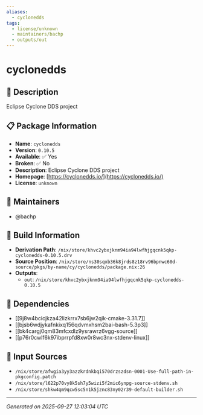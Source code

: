 ```yaml
---
aliases:
  - cyclonedds
tags:
  - license/unknown
  - maintainers/bachp
  - outputs/out
---
```


# cyclonedds

## 📝 Description

Eclipse Cyclone DDS project

## 📋 Package Information

- **Name**: `cyclonedds`
- **Version**: `0.10.5`
- **Available**: ✅ Yes
- **Broken**: ✅ No
- **Description**: Eclipse Cyclone DDS project
- **Homepage**: [https://cyclonedds.io/](https://cyclonedds.io/)
- **License**: `unknown`
## 👥 Maintainers

- @bachp


## 🔧 Build Information

- **Derivation Path**: `/nix/store/khvc2ybxjknm94ia94lwfhjgqcnk5qkp-cyclonedds-0.10.5.drv`
- **Source Position**: `/nix/store/ns30sqxb36k8jrds8z18rv96bpnwc60d-source/pkgs/by-name/cy/cyclonedds/package.nix:26`
- **Outputs**:
  - `out`:  `/nix/store/khvc2ybxjknm94ia94lwfhjgqcnk5qkp-cyclonedds-0.10.5`

## 🔗 Dependencies

- [[9j8w4bcicjkza42lizkrrx7sb6jw2qik-cmake-3.31.7]]
- [[bjsb6wdjykafnkixq156qdvmxhsm2bai-bash-5.3p3]]
- [[bk4cargj0qm83mfcxdlz9ysrawrz6vgg-source]]
- [[p76r0cwlf6k97ibprrpfd8xw0r8wc3nx-stdenv-linux]]

## 📁 Input Sources

- `/nix/store/afwgia3yy3azzkrdnkbqi570drzszdsn-0001-Use-full-path-in-pkgconfig.patch`
- `/nix/store/l622p70vy8k5sh7y5wizi5f2mic6ynpg-source-stdenv.sh`
- `/nix/store/shkw4qm9qcw5sc5n1k5jznc83ny02r39-default-builder.sh`

---
*Generated on 2025-09-27 12:03:04 UTC*
